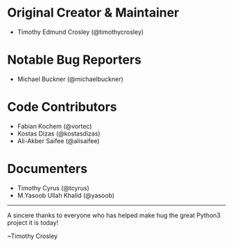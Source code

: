 Original Creator & Maintainer
===================
- Timothy Edmund Crosley (@timothycrosley)

Notable Bug Reporters
===================
- Michael Buckner (@michaelbuckner)

Code Contributors
===================
- Fabian Kochem (@vortec)
- Kostas Dizas (@kostasdizas)
- Ali-Akber Saifee (@alisaifee)

Documenters
===================
- Timothy Cyrus (@tcyrus)
- M.Yasoob Ullah Khalid (@yasoob)

--------------------------------------------

A sincere thanks to everyone who has helped make hug the great Python3 project it is today!

~Timothy Crosley
